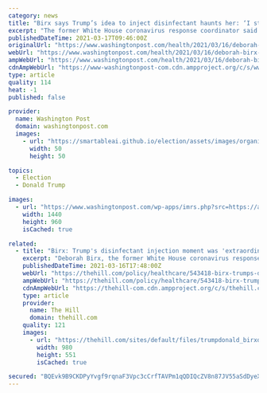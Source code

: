 ```yaml
---
category: news
title: "Birx says Trump’s idea to inject disinfectant haunts her: ‘I still think about it every day’"
excerpt: "The former White House coronavirus response coordinator said she 'still thinks' about the moment when president Trump raised the possibility of using disinfectant and ultraviolet lights to treat covid-19."
publishedDateTime: 2021-03-17T09:46:00Z
originalUrl: "https://www.washingtonpost.com/health/2021/03/16/deborah-birx-disinfectant-injection-moment-interview/"
webUrl: "https://www.washingtonpost.com/health/2021/03/16/deborah-birx-disinfectant-injection-moment-interview/"
ampWebUrl: "https://www.washingtonpost.com/health/2021/03/16/deborah-birx-disinfectant-injection-moment-interview/?outputType=amp"
cdnAmpWebUrl: "https://www-washingtonpost-com.cdn.ampproject.org/c/s/www.washingtonpost.com/health/2021/03/16/deborah-birx-disinfectant-injection-moment-interview/?outputType=amp"
type: article
quality: 114
heat: -1
published: false

provider:
  name: Washington Post
  domain: washingtonpost.com
  images:
    - url: "https://smartableai.github.io/election/assets/images/organizations/washingtonpost.com-50x50.jpg"
      width: 50
      height: 50

topics:
  - Election
  - Donald Trump

images:
  - url: "https://www.washingtonpost.com/wp-apps/imrs.php?src=https://arc-anglerfish-washpost-prod-washpost.s3.amazonaws.com/public/2FYATUGWTYI6VJ4IFTUGZ2ARFE.jpg&w=1440"
    width: 1440
    height: 960
    isCached: true

related:
  - title: "Birx: Trump's disinfectant injection moment was 'extraordinarily uncomfortable'"
    excerpt: "Deborah Birx, the former White House coronavirus response coordinator, said on Monday that former President Trump’s suggestion to treat COVID-19 by injecting disinfectant and using ultraviolet rays wa"
    publishedDateTime: 2021-03-16T17:48:00Z
    webUrl: "https://thehill.com/policy/healthcare/543418-birx-trumps-disinfectant-injection-moment-was-extraordinarily-uncomfortable"
    ampWebUrl: "https://thehill.com/policy/healthcare/543418-birx-trumps-disinfectant-injection-moment-was-extraordinarily-uncomfortable?amp"
    cdnAmpWebUrl: "https://thehill-com.cdn.ampproject.org/c/s/thehill.com/policy/healthcare/543418-birx-trumps-disinfectant-injection-moment-was-extraordinarily-uncomfortable?amp"
    type: article
    provider:
      name: The Hill
      domain: thehill.com
    quality: 121
    images:
      - url: "https://thehill.com/sites/default/files/trumpdonald_birxdeborah_03242020getty.jpg"
        width: 980
        height: 551
        isCached: true

secured: "BQEvk9B9CKDPyYvgf9rqnaF3Vpc3cCrfTAVPm1qQDIQcZV8n87JV55aSdDyeXNJawyESVARf+63uH21nXqwotN9+Z/fmUwY3h8ugxcGcgKzpyBrHYkqJg7ENXFOyBR8QQpd6x6toRPt2zsFcUHR7/7YC3WtbwGGIK8DcTn6424j97/rIsc7nGezZDkvFsAF2BefXJD34YNpFSHlLN88SKoI02Pmp28iUQCTkZgev93tJjTIZjvBoEyeUMqtn30q0V1QBsa20gMYfR+iF2fChLTBTqmijwVT7Mp2LwzjXuoSSr+/CbYM8HTARo7hWZf/4l22DH0vQzujOrSXp6fpA94ul0ExEfwlwT3S21R9yW0o=;41AbRYEkfL9eQLp9H61Onw=="
---
```



